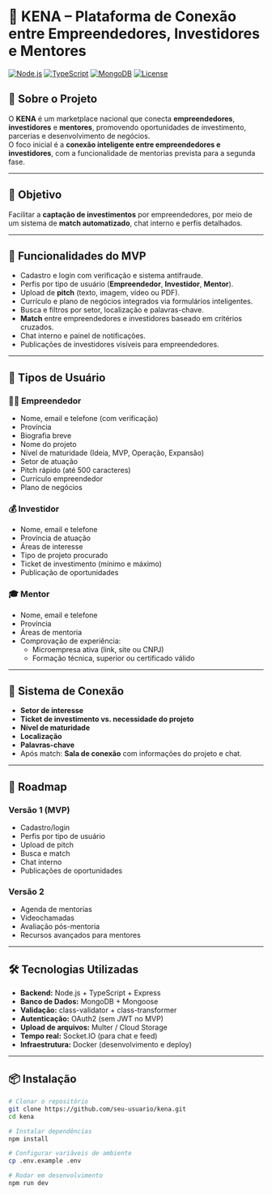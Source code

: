 # 🚀 KENA – Plataforma de Conexão entre Empreendedores, Investidores e Mentores

[![Node.js](https://img.shields.io/badge/Node.js-18.x-green)](https://nodejs.org)
[![TypeScript](https://img.shields.io/badge/TypeScript-5.x-blue)](https://www.typescriptlang.org/)
[![MongoDB](https://img.shields.io/badge/MongoDB-6.x-brightgreen)](https://www.mongodb.com/)
[![License](https://img.shields.io/badge/license-MIT-lightgrey)](LICENSE)

## 📖 Sobre o Projeto
O **KENA** é um marketplace nacional que conecta **empreendedores**, **investidores** e **mentores**, promovendo oportunidades de investimento, parcerias e desenvolvimento de negócios.  
O foco inicial é a **conexão inteligente entre empreendedores e investidores**, com a funcionalidade de mentorias prevista para a segunda fase.

---

## 🎯 Objetivo
Facilitar a **captação de investimentos** por empreendedores, por meio de um sistema de **match automatizado**, chat interno e perfis detalhados.

---

## 🚀 Funcionalidades do MVP
- Cadastro e login com verificação e sistema antifraude.
- Perfis por tipo de usuário (**Empreendedor**, **Investidor**, **Mentor**).
- Upload de **pitch** (texto, imagem, vídeo ou PDF).
- Currículo e plano de negócios integrados via formulários inteligentes.
- Busca e filtros por setor, localização e palavras-chave.
- **Match** entre empreendedores e investidores baseado em critérios cruzados.
- Chat interno e painel de notificações.
- Publicações de investidores visíveis para empreendedores.

---

## 👥 Tipos de Usuário

### 👨‍💼 Empreendedor
- Nome, email e telefone (com verificação)
- Província
- Biografia breve
- Nome do projeto
- Nível de maturidade (Ideia, MVP, Operação, Expansão)
- Setor de atuação
- Pitch rápido (até 500 caracteres)
- Currículo empreendedor
- Plano de negócios

### 💰 Investidor
- Nome, email e telefone
- Província de atuação
- Áreas de interesse
- Tipo de projeto procurado
- Ticket de investimento (mínimo e máximo)
- Publicação de oportunidades

### 🎓 Mentor
- Nome, email e telefone
- Província
- Áreas de mentoria
- Comprovação de experiência:
  - Microempresa ativa (link, site ou CNPJ)
  - Formação técnica, superior ou certificado válido

---

## 🔗 Sistema de Conexão
- **Setor de interesse**
- **Ticket de investimento vs. necessidade do projeto**
- **Nível de maturidade**
- **Localização**
- **Palavras-chave**
- Após match: **Sala de conexão** com informações do projeto e chat.

---

## 📅 Roadmap
### **Versão 1 (MVP)**
- Cadastro/login
- Perfis por tipo de usuário
- Upload de pitch
- Busca e match
- Chat interno
- Publicações de oportunidades

### **Versão 2**
- Agenda de mentorias
- Videochamadas
- Avaliação pós-mentoria
- Recursos avançados para mentores

---

## 🛠 Tecnologias Utilizadas
- **Backend:** Node.js + TypeScript + Express
- **Banco de Dados:** MongoDB + Mongoose
- **Validação:** class-validator + class-transformer
- **Autenticação:** OAuth2 (sem JWT no MVP)
- **Upload de arquivos:** Multer / Cloud Storage
- **Tempo real:** Socket.IO (para chat e feed)
- **Infraestrutura:** Docker (desenvolvimento e deploy)

---

## 📦 Instalação

```bash
# Clonar o repositório
git clone https://github.com/seu-usuario/kena.git
cd kena

# Instalar dependências
npm install

# Configurar variáveis de ambiente
cp .env.example .env

# Rodar em desenvolvimento
npm run dev
